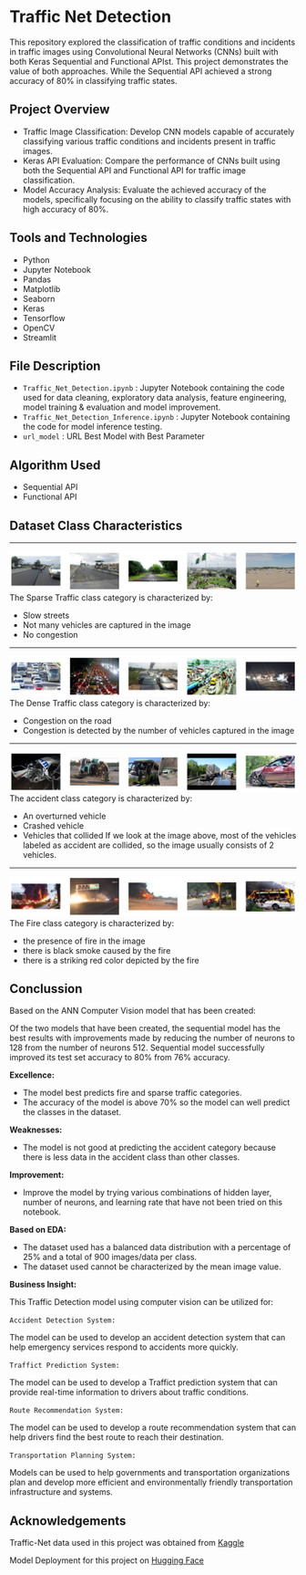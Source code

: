 # Traffic Net Detection

This repository explored the classification of traffic conditions and incidents in traffic images using Convolutional Neural Networks (CNNs) built with both Keras Sequential and Functional APIst. This project demonstrates the value of both approaches. While the Sequential API achieved a strong accuracy of 80% in classifying traffic states.

## Project Overview
- Traffic Image Classification: Develop CNN models capable of accurately classifying various traffic conditions and incidents present in traffic images.
- Keras API Evaluation: Compare the performance of CNNs built using both the Sequential API and Functional API for traffic image classification.
- Model Accuracy Analysis: Evaluate the achieved accuracy of the models, specifically focusing on the ability to classify traffic states with high accuracy of 80%.

## Tools and Technologies
- Python
- Jupyter Notebook
- Pandas
- Matplotlib
- Seaborn
- Keras
- Tensorflow
- OpenCV
- Streamlit

## File Description
- `Traffic_Net_Detection.ipynb` : Jupyter Notebook containing the code used for data cleaning, exploratory data analysis, feature engineering, model training & evaluation and model improvement.
- `Traffic_Net_Detection_Inference.ipynb` : Jupyter Notebook containing the code for model inference testing.
- `url_model` : URL Best Model with Best Parameter

## Algorithm Used
- Sequential API
- Functional API

## Dataset Class Characteristics
---
![Sparse Traffic](./images/sparse.png)
The Sparse Traffic class category is characterized by:
- Slow streets
- Not many vehicles are captured in the image
- No congestion
---
![Dense Traffic](./images/dense.png)
The Dense Traffic class category is characterized by:
- Congestion on the road
- Congestion is detected by the number of vehicles captured in the image
---
![Accident](./images/accident.png)
The accident class category is characterized by:
- An overturned vehicle
- Crashed vehicle
- Vehicles that collided
If we look at the image above, most of the vehicles labeled as accident are collided, so the image usually consists of 2 vehicles.
---
![Fire](./images/fire.png)
The Fire class category is characterized by:
- the presence of fire in the image
- there is black smoke caused by the fire
- there is a striking red color depicted by the fire

## Conclussion
Based on the ANN Computer Vision model that has been created:

Of the two models that have been created, the sequential model has the best results with improvements made by reducing the number of neurons to 128 from the number of neurons 512. Sequential model successfully improved its test set accuracy to 80% from 76% accuracy.

**Excellence:**
- The model best predicts fire and sparse traffic categories.
- The accuracy of the model is above 70% so the model can well predict the classes in the dataset.

**Weaknesses:**
- The model is not good at predicting the accident category because there is less data in the accident class than other classes.

**Improvement:**
- Improve the model by trying various combinations of hidden layer, number of neurons, and learning rate that have not been tried on this notebook.

**Based on EDA:**
- The dataset used has a balanced data distribution with a percentage of 25% and a total of 900 images/data per class.
- The dataset used cannot be characterized by the mean image value.

**Business Insight:**

This Traffic Detection model using computer vision can be utilized for:

`Accident Detection System:` 

The model can be used to develop an accident detection system that can help emergency services respond to accidents more quickly.

`Traffict Prediction System:` 

The model can be used to develop a Traffict prediction system that can provide real-time information to drivers about traffic conditions.

`Route Recommendation System:`

The model can be used to develop a route recommendation system that can help drivers find the best route to reach their destination.

`Transportation Planning System:` 

Models can be used to help governments and transportation organizations plan and develop more efficient and environmentally friendly transportation infrastructure and systems.


## Acknowledgements
Traffic-Net data used in this project was obtained from [Kaggle](https://www.kaggle.com/datasets/umairshahpirzada/traffic-net/data)

Model Deployment for this project on [Hugging Face](https://huggingface.co/spaces/ghtyas/TrafficnetCNN)
